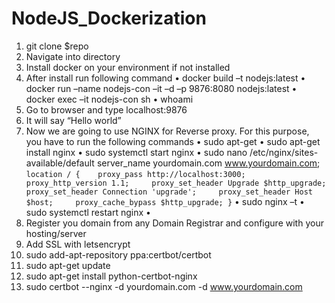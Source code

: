 # NodeJS_Dockerization

1. git clone $repo
2. Navigate into directory 
3. Install docker on your environment if not installed 
4. After install run following command
    • docker build –t nodejs:latest 
    • docker run –name nodejs-con –it –d –p 9876:8080 nodejs:latest
    • docker exec –it nodejs-con sh 
    • whoami 
5. Go to browser and type localhost:9876 
6. It will say “Hello world”
7. Now we are going to use NGINX for Reverse proxy. For this purpose, you have to run the following commands
    • sudo apt-get 
    • sudo apt-get install nginx 
    • sudo systemctl start nginx 
    • sudo nano /etc/nginx/sites-available/default
server_name yourdomain.com www.yourdomain.com;
`location / {    proxy_pass http://localhost:3000;
proxy_http_version 1.1;    
proxy_set_header Upgrade $http_upgrade;    
proxy_set_header Connection 'upgrade';    
proxy_set_header Host $host;    
proxy_cache_bypass $http_upgrade;
}`
    • sudo nginx –t
    • sudo systemctl restart nginx 
    • 
8. Register you domain from any Domain Registrar and configure with your hosting/server
9. Add SSL with letsencrypt
10. sudo add-apt-repository ppa:certbot/certbot
11. sudo apt-get update
12. sudo apt-get install python-certbot-nginx
13. sudo certbot --nginx -d yourdomain.com -d www.yourdomain.com
